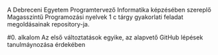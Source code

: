 A Debreceni Egyetem Programtervező Informatika képzésében szereplő Magasszintű Programozási nyelvek 1 c tárgy gyakorlati feladat megoldásainak repository-ja.

#0. alkalom
Az első változtatások egyike, az alapvető GitHub lépések tanulmáynozása érdekében